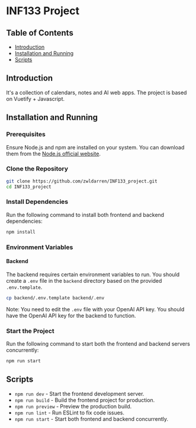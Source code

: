 # INF133 Project

## Table of Contents

- [Introduction](#introduction)
- [Installation and Running](#installation-and-running)
- [Scripts](#scripts)

## Introduction

It's a collection of calendars, notes and AI web apps. The project is based on Vuetify + Javascript. 


## Installation and Running

### Prerequisites

Ensure Node.js and npm are installed on your system. You can download them from the [Node.js official website](https://nodejs.org/).

### Clone the Repository

```bash
git clone https://github.com/zwldarren/INF133_project.git
cd INF133_project
```

### Install Dependencies

Run the following command to install both frontend and backend dependencies:

```bash
npm install
```

### Environment Variables

#### Backend

The backend requires certain environment variables to run. You should create a `.env` file in the `backend` directory based on the provided `.env.template`.

```bash
cp backend/.env.template backend/.env
```

Note: You need to edit the `.env` file with your OpenAI API key. You should have the OpenAI API key for the backend to function.

### Start the Project

Run the following command to start both the frontend and backend servers concurrently:

```bash
npm run start
```

## Scripts

- `npm run dev` - Start the frontend development server.
- `npm run build` - Build the frontend project for production.
- `npm run preview` - Preview the production build.
- `npm run lint` - Run ESLint to fix code issues.
- `npm run start` - Start both frontend and backend concurrently.
